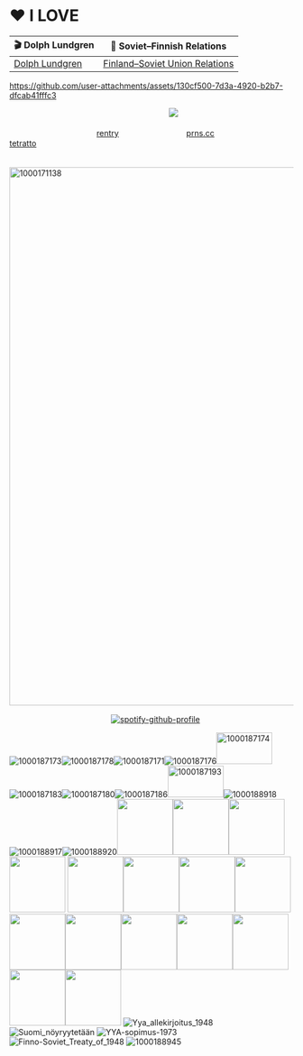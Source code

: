 
# ❤️ I LOVE

| 🎬 Dolph Lundgren | 📜 Soviet–Finnish Relations |
|-------------------|-----------------------------| 
| [Dolph Lundgren](https://en.m.wikipedia.org/wiki/Dolph_Lundgren) | [Finland–Soviet Union Relations](https://en.m.wikipedia.org/wiki/Category:Finland%E2%80%93Soviet_Union_relations) |


https://github.com/user-attachments/assets/130cf500-7d3a-4920-b2b7-dfcab41fffc3


ㅤㅤㅤㅤㅤㅤㅤㅤㅤㅤㅤㅤㅤㅤㅤㅤㅤㅤㅤㅤㅤㅤ![](https://komarev.com/ghpvc/?username=lustangel&label=Soldiers&color=000000)


ㅤㅤㅤㅤㅤㅤㅤㅤㅤㅤㅤㅤ[rentry](https://rentry.co/dolph) ㅤㅤㅤㅤㅤㅤㅤㅤㅤ[prns.cc](https://pronouns.cc/@dolph) ㅤㅤㅤㅤㅤㅤㅤㅤㅤ[tetratto](https://tetratto.com/@xan)

ㅤㅤㅤㅤㅤ<img width="735" height="955" alt="1000171138" src="https://github.com/user-attachments/assets/371505d8-04be-401e-9a17-b3976f291c13" />

ㅤㅤㅤㅤㅤㅤㅤㅤㅤㅤㅤㅤㅤㅤ[![spotify-github-profile](https://spotify-github-profile.kittinanx.com/api/view?uid=31zbblnlr2w65oeixrz3ikwwf7xq&cover_image=true&theme=novatorem&show_offline=true&background_color=121212&interchange=true&bar_color=454545&bar_color_cover=false)](https://github.com/kittinan/spotify-github-profile)

![1000187173](https://github.com/user-attachments/assets/6ebe8fd4-a363-4daa-a862-7c6d2393a890)![1000187178](https://github.com/user-attachments/assets/831adff3-15a1-4442-b9d1-5ff09489163c)![1000187171](https://github.com/user-attachments/assets/78333138-ca6a-4669-9530-1784ef96740e)![1000187176](https://github.com/user-attachments/assets/45306544-58dc-4cfa-9184-e0cb21aabbf2)<img width="99" height="56" alt="1000187174" src="https://github.com/user-attachments/assets/d26c7119-ed41-429a-99cc-3271677b7914" />![1000187183](https://github.com/user-attachments/assets/f43ac18a-b525-4d85-96c5-b4995aaffddc)![1000187180](https://github.com/user-attachments/assets/40fa23d8-d193-42fa-8994-dd51f94a3084)![1000187186](https://github.com/user-attachments/assets/ff3aa070-9aab-45bd-965b-86c3d6043235)<img width="99" height="56" alt="1000187193" src="https://github.com/user-attachments/assets/d3328fea-fb3c-4b01-9991-056059aa1cb2" />![1000188918](https://github.com/user-attachments/assets/68796d29-b8f3-45db-897c-95b7ef8560cb)
![1000188917](https://github.com/user-attachments/assets/e4e72796-41fd-4a56-abae-ed3c051b6b31)![1000188920](https://github.com/user-attachments/assets/13a41e48-36e4-48be-bcb6-33081ac5125e)<img src="https://files.catbox.moe/npmhx6.jpg" width="99"><img src="https://files.catbox.moe/ed6bhr.jpg" width="99"><img src="https://files.catbox.moe/tfztow.jpg" width="99"><img src="https://files.catbox.moe/uze6zk.jpeg" width="99">
<img src="https://files.catbox.moe/rndshz.jpg" width="99"><img src="https://files.catbox.moe/fy8977.jpg" width="99"><img src="https://files.catbox.moe/8300eg.jpg" width="99"><img src="https://files.catbox.moe/97jase.jpg" width="99"><img src="https://files.catbox.moe/k6tovt.jpg" width="99"><img src="https://files.catbox.moe/u8txq1.png" width="99"><img src="https://files.catbox.moe/f3lobv.jpg" width="99"><img src="https://files.catbox.moe/fgtz9o.jpg" width="99"><img src="https://files.catbox.moe/53i4me.jpg" width="99"><img src="https://files.catbox.moe/528b48.jpg" width="99"><img src="https://files.catbox.moe/n9ryv3.jpg" width="99">
![Yya_allekirjoitus_1948](https://github.com/user-attachments/assets/3963ee08-c2cd-4b44-91bf-4b14be145648)
![Suomi_nöyryytetään](https://github.com/user-attachments/assets/1d4e384e-7f9b-419e-a97e-b836ef472dc9)
![YYA-sopimus-1973](https://github.com/user-attachments/assets/0f9a0f49-5c20-495a-89a5-e2db6d189c33)
![Finno-Soviet_Treaty_of_1948](https://github.com/user-attachments/assets/40f11207-3c0c-4a21-a423-a6408c4ca221)
![1000188945](https://github.com/user-attachments/assets/6ce8c3de-73a9-4653-82d3-168b97b14bb7)








